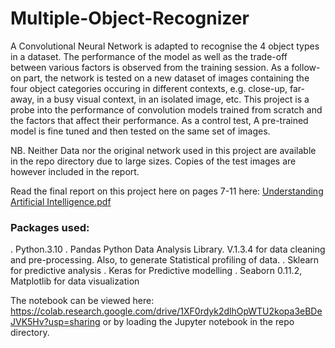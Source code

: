 # Multiple-Object-Recognizer

A Convolutional Neural Network is adapted to recognise the 4 object types in a dataset. The performance of the model as well as the trade-off between various factors is observed from the training session. As a follow-on part, the network is tested on a new dataset of images containing the four object categories occuring in different contexts, e.g. close-up, far-away, in a busy visual context, in an isolated image, etc. This project is a probe into the performance of convolution models trained from scratch and the factors that affect their performance. As a control test, A pre-trained model is fine tuned and then tested on the same set of images.  

NB. Neither Data nor the original network used in this project are available in the repo directory due to large sizes. Copies of the test images are however included in the report. 

Read the final report on this project here on pages 7-11 here: [Understanding Artificial Intelligence.pdf](https://github.com/Onikenny/Water-Quality-Analysis/files/7925211/Understanding.Artificial.Intelligence.pdf)


### Packages used:
.         Python.3.10 
.         Pandas Python Data Analysis Library. V.1.3.4 for data cleaning and pre-processing. Also, to generate Statistical profiling of data.
.         Sklearn for predictive analysis
.         Keras for Predictive modelling
.         Seaborn 0.11.2, Matplotlib for data visualization

The notebook can be viewed here: https://colab.research.google.com/drive/1XF0rdyk2dlhOpWTU2kopa3eBDeJVK5Hv?usp=sharing or by loading the Jupyter notebook in the repo directory.
